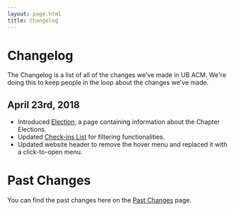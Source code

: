 ```yaml
---
layout: page.html
title: Changelog
---
```


# Changelog
The Changelog is a list of all of the changes we've made in UB ACM. We're doing this to keep people in the loop about the changes we've made.

## April 23rd, 2018
* Introduced [Election](/election), a page containing information about the Chapter Elections.
* Updated [Check-ins List](/checkins/list) for filtering functionalities.
* Updated website header to remove the hover menu and replaced it with a click-to-open menu.

# Past Changes
You can find the past changes here on the [Past Changes](/log/past) page.